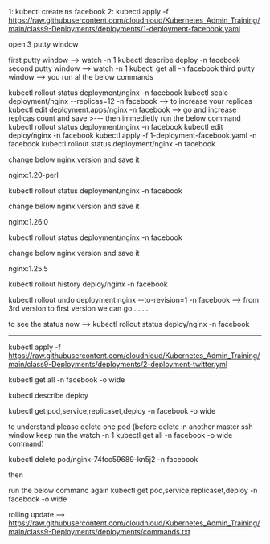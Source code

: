 1: kubectl create ns facebook
2: kubectl apply -f https://raw.githubusercontent.com/cloudnloud/Kubernetes_Admin_Training/main/class9-Deployments/deployments/1-deployment-facebook.yaml

open 3 putty window

first putty window --> watch -n 1 kubectl describe deploy -n facebook
second putty window --> watch -n 1 kubectl get all -n facebook
third putty window --> you run al the below commands

kubectl rollout status deployment/nginx -n facebook
kubectl scale deployment/nginx --replicas=12 -n facebook --> to increase your replicas
kubectl edit deployment.apps/nginx -n facebook --> go and increase replicas count and save >--- then immedietly run the below command
kubectl rollout status deployment/nginx -n facebook
kubectl edit deploy/nginx -n facebook
kubectl apply -f 1-deployment-facebook.yaml -n facebook
kubectl rollout status deployment/nginx -n facebook

change below nginx version and save it

nginx:1.20-perl

kubectl rollout status deployment/nginx -n facebook

change below nginx version and save it

nginx:1.26.0

kubectl rollout status deployment/nginx -n facebook

change below nginx version and save it

nginx:1.25.5

kubectl rollout history deploy/nginx -n facebook

kubectl rollout undo deployment nginx --to-revision=1 -n facebook --> from 3rd version to first version we can go........

to see the status now --> kubectl rollout status deploy/nginx -n facebook


-------------------------------------------------------------------------------------------------------------------------------------------------

kubectl apply -f https://raw.githubusercontent.com/cloudnloud/Kubernetes_Admin_Training/main/class9-Deployments/deployments/2-deployment-twitter.yml


kubectl get all -n facebook -o wide

kubectl describe deploy

kubectl get pod,service,replicaset,deploy -n facebook -o wide

to understand please delete one pod (before delete in another master ssh window keep run the watch -n 1 kubectl get all -n facebook -o wide command)

kubectl delete pod/nginx-74fcc59689-kn5j2 -n facebook

then 

run the below command again
kubectl get pod,service,replicaset,deploy -n facebook -o wide

rolling update --> https://raw.githubusercontent.com/cloudnloud/Kubernetes_Admin_Training/main/class9-Deployments/deployments/commands.txt
